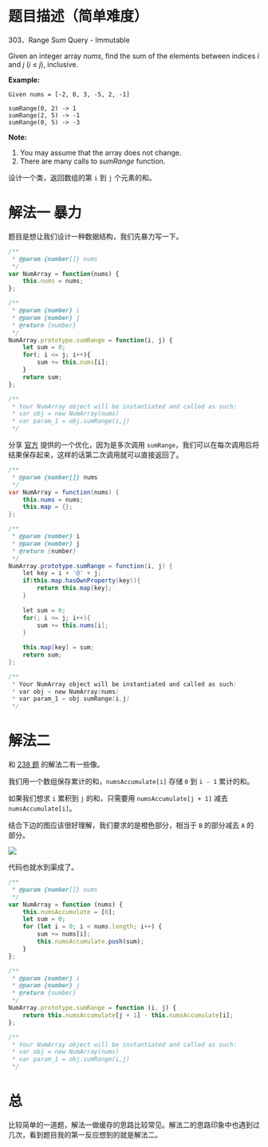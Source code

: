 # 题目描述（简单难度）

303、Range Sum Query - Immutable

Given an integer array *nums*, find the sum of the elements between indices *i* and *j* (*i* ≤ *j*), inclusive.

**Example:**

```
Given nums = [-2, 0, 3, -5, 2, -1]

sumRange(0, 2) -> 1
sumRange(2, 5) -> -1
sumRange(0, 5) -> -3
```



**Note:**

1. You may assume that the array does not change.
2. There are many calls to *sumRange* function.

设计一个类，返回数组的第 `i` 到 `j` 个元素的和。

# 解法一 暴力

题目是想让我们设计一种数据结构，我们先暴力写一下。

```javascript
/**
 * @param {number[]} nums
 */
var NumArray = function(nums) {
    this.nums = nums;
};

/** 
 * @param {number} i 
 * @param {number} j
 * @return {number}
 */
NumArray.prototype.sumRange = function(i, j) {
    let sum = 0;
    for(; i <= j; i++){
        sum += this.nums[i];
    }
    return sum;
};

/** 
 * Your NumArray object will be instantiated and called as such:
 * var obj = new NumArray(nums)
 * var param_1 = obj.sumRange(i,j)
 */
```

分享 [官方](https://leetcode.com/problems/range-sum-query-immutable/solution/) 提供的一个优化，因为是多次调用 `sumRange`，我们可以在每次调用后将结果保存起来，这样的话第二次调用就可以直接返回了。

```java
/**
 * @param {number[]} nums
 */
var NumArray = function(nums) {
    this.nums = nums;
    this.map = {};
};

/** 
 * @param {number} i 
 * @param {number} j
 * @return {number}
 */
NumArray.prototype.sumRange = function(i, j) {
    let key = i + '@' + j;
    if(this.map.hasOwnProperty(key)){
        return this.map[key];
    }
    
    let sum = 0;
    for(; i <= j; i++){
        sum += this.nums[i];
    }
    
    this.map[key] = sum;
    return sum;
};

/** 
 * Your NumArray object will be instantiated and called as such:
 * var obj = new NumArray(nums)
 * var param_1 = obj.sumRange(i,j)
 */
```

# 解法二

和 [238 题](https://leetcode.wang/leetcode-238-Product-of-Array-Except-Self.html) 的解法二有一些像。

我们用一个数组保存累计的和，`numsAccumulate[i]` 存储 `0` 到 `i - 1` 累计的和。

如果我们想求 `i` 累积到 `j` 的和，只需要用 `numsAccumulate[j + 1]` 减去 `numsAccumulate[i]`。

结合下边的图应该很好理解，我们要求的是橙色部分，相当于 `B` 的部分减去 `A` 的部分。

![](https://windliang.oss-cn-beijing.aliyuncs.com/303_2.jpg)

代码也就水到渠成了。

```javascript
/**
 * @param {number[]} nums
 */
var NumArray = function (nums) {
    this.numsAccumulate = [0];
    let sum = 0;
    for (let i = 0; i < nums.length; i++) {
        sum += nums[i];
        this.numsAccumulate.push(sum);
    }
};

/**
 * @param {number} i
 * @param {number} j
 * @return {number}
 */
NumArray.prototype.sumRange = function (i, j) {
    return this.numsAccumulate[j + 1] - this.numsAccumulate[i];
};

/**
 * Your NumArray object will be instantiated and called as such:
 * var obj = new NumArray(nums)
 * var param_1 = obj.sumRange(i,j)
 */
```

# 总

比较简单的一道题，解法一做缓存的思路比较常见。解法二的思路印象中也遇到过几次，看到题目我的第一反应想到的就是解法二。
